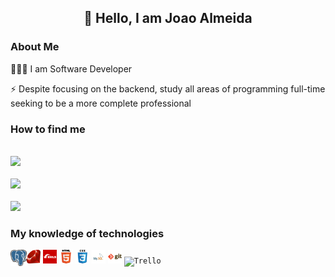 <div align="center"><h2>👋 Hello, I am Joao Almeida </h2></div>

### About Me

👩🏻‍💻  I am Software Developer

⚡️ Despite focusing on the backend, study all areas of programming full-time seeking to be a more complete professional


### How to find me

<code><a href="https://www.linkedin.com/in/joaovictor-almeida/">
  <img height="22" src="https://cdn.jsdelivr.net/npm/simple-icons@v3/icons/linkedin.svg" />
</a></code>
<code><a href="mailto:aalmeidadev@gmail.com">
  <img height="22" src="https://cdn.jsdelivr.net/npm/simple-icons@v3/icons/gmail.svg" />
</a></code>
<code><a href="https://www.instagram.com/jv_almeeiida/">
  <img height="22" src="https://cdn.jsdelivr.net/npm/simple-icons@v3/icons/instagram.svg" />
</a></code>

### My knowledge of technologies

<code><img height="22" src="https://raw.githubusercontent.com/github/explore/80688e429a7d4ef2fca1e82350fe8e3517d3494d/topics/ruby/ruby.png"></code>
<code><img height="22" src="https://raw.githubusercontent.com/github/explore/80688e429a7d4ef2fca1e82350fe8e3517d3494d/topics/rails/rails.png"></code>
<code><img height="22" src="https://raw.githubusercontent.com/github/explore/80688e429a7d4ef2fca1e82350fe8e3517d3494d/topics/html/html.png"></code>
<code><img height="22" src="https://raw.githubusercontent.com/github/explore/80688e429a7d4ef2fca1e82350fe8e3517d3494d/topics/css/css.png"></code>
<code><img height="22" src="https://raw.githubusercontent.com/github/explore/80688e429a7d4ef2fca1e82350fe8e3517d3494d/topics/mysql/mysql.png"></code>
<img align="left" alt="PostgreSQL" width="26px" src="https://raw.githubusercontent.com/github/explore/80688e429a7d4ef2fca1e82350fe8e3517d3494d/topics/postgresql/postgresql.png" />
<code><img height="22" src="https://raw.githubusercontent.com/github/explore/80688e429a7d4ef2fca1e82350fe8e3517d3494d/topics/git/git.png"></code>
<code><img height="22" src="https://cdn.iconscout.com/icon/free/png-512/trello-6-569395.png" alt="Trello"/></code>
<br/>
